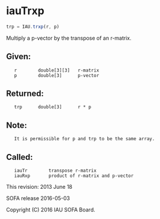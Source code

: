 # iauTrxp

```js
trp = IAU.trxp(r, p)
```

Multiply a p-vector by the transpose of an r-matrix.

## Given:
```
   r        double[3][3]   r-matrix
   p        double[3]      p-vector
```

## Returned:
```
   trp      double[3]      r * p
```

## Note:
```
   It is permissible for p and trp to be the same array.
```

## Called:
```
   iauTr        transpose r-matrix
   iauRxp       product of r-matrix and p-vector
```

This revision:  2013 June 18

SOFA release 2016-05-03

Copyright (C) 2016 IAU SOFA Board.